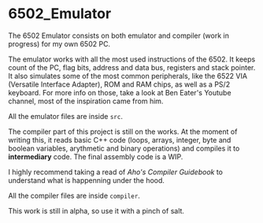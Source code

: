 # 6502_Emulator

The 6502 Emulator consists on both emulator and compiler (work in progress) for my own 6502 PC.

The emulator works with all the most used instructions of the 6502. It keeps count of the PC, flag bits, address and data bus, registers and stack pointer. It also simulates some of the most common
peripherals, like the 6522 VIA (Versatile Interface Adapter), ROM and RAM chips, as well as a PS/2 keyboard. For more info on those, take a look at Ben Eater's Youtube channel, most of the inspiration 
came from him. 

All the emulator files are inside `src`.

The compiler part of this project is still on the works. At the moment of writing this, it reads basic C++ code (loops, arrays, integer, byte and boolean variables, arythmetic and binary operations) and compiles 
it to **intermediary** code. The final assembly code is a WIP.

I highly recommend taking a read of _Aho's Compiler Guidebook_ to understand what is happenning under the hood.

All the compiler files are inside `compiler`.

This work is still in alpha, so use it with a pinch of salt.
